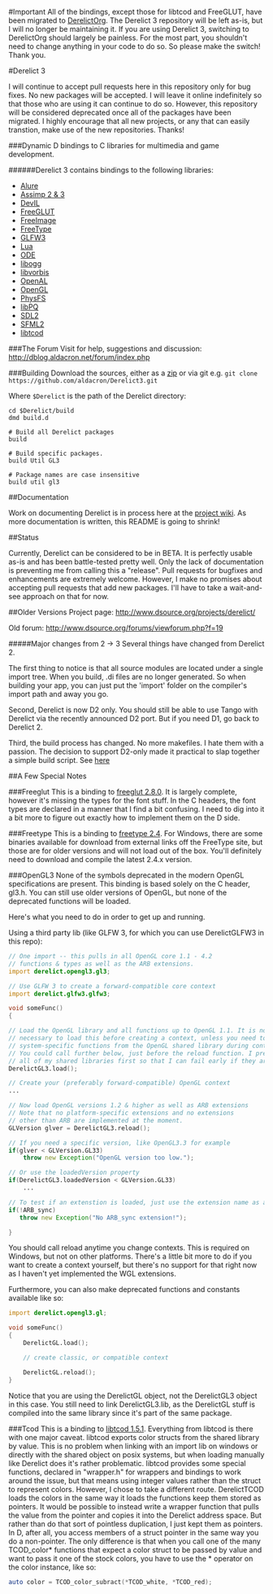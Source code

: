 #Important
All of the bindings, except those for libtcod and FreeGLUT, have been migrated to [DerelictOrg](https://github.com/DerelictOrg). The Derelict 3 repository will be left as-is, but I will no longer be maintaining it. If you are using Derelict 3, switching to DerelictOrg should largely be painless. For the most part, you shouldn't need to change anything in your code to do so. So please make the switch! Thank you.

#Derelict 3

I will continue to accept pull requests here in this repository only for bug fixes. No new packages will be accepted. I will leave it online indefinitely so that those who are using it can continue to do so. However, this repository will be considered deprecated once all of the packages have been migrated. I highly encourage that all new projects, or any that can easily transtion, make use of the new repositories. Thanks!

###Dynamic D bindings to C libraries for multimedia and game development.

######Derelict 3 contains bindings to the following libraries:
* [Alure](http://kcat.strangesoft.net/alure.html)
* [Assimp 2 & 3](http://assimp.sourceforge.net/)
* [DevIL](http://openil.sourceforge.net/)
* [FreeGLUT](http://freeglut.sourceforge.net/)
* [FreeImage](http://freeimage.sourceforge.net/)
* [FreeType](http://www.freetype.org/)
* [GLFW3](http://www.glfw.org/)
* [Lua](http://www.lua.org/)
* [ODE](http://www.ode.org/)
* [libogg](http://xiph.org/ogg/)
* [libvorbis](http://xiph.org/vorbis/)
* [OpenAL](http://connect.creativelabs.com/openal/)
* [OpenGL](http://www.opengl.org/)
* [PhysFS](http://icculus.org/physfs/)
* [libPQ](http://www.postgresql.org/download/)
* [SDL2](http://www.libsdl.org/)
* [SFML2](http://www.sfml-dev.org/)
* [libtcod](http://doryen.eptalys.net/libtcod)

###The Forum
Visit for help, suggestions and discussion:
http://dblog.aldacron.net/forum/index.php

###Building
Download the sources, either as a [zip](https://github.com/aldacron/Derelict3/archive/master.zip) or via git e.g. ```git clone https://github.com/aldacron/Derelict3.git```

Where ```$Derelict``` is the path of the Derelict directory:
```
cd $Derelict/build
dmd build.d

# Build all Derelict packages
build

# Build specific packages.
build Util GL3

# Package names are case insensitive
build util gl3
```

##Documentation

Work on documenting Derelict is in process here at the [project wiki](https://github.com/aldacron/Derelict3/wiki). As more documentation is written, this README is going to shrink!

##Status

Currently, Derelict can be considered to be in BETA. It is perfectly usable as-is and has been battle-tested pretty well. Only the lack of documentation is preventing me from calling this a "release". Pull requests for bugfixes and enhancements are extremely welcome. However, I make no promises about accepting pull requests that add new packages. I'll have to take a wait-and-see approach on that for now.


##Older Versions
Project page: http://www.dsource.org/projects/derelict/

Old forum: http://www.dsource.org/forums/viewforum.php?f=19

#####Major changes from 2 -> 3
Several things have changed from Derelict 2.

The first thing to notice is that all source modules are located under a single import tree. When you build, .di files are no longer generated. So when building your app, you can just put the 'import' folder on the compiler's import path and away you go.

Second, Derelict is now D2 only. You should still be able to use Tango with Derelict via the recently announced D2 port. But if you need D1, go back to Derelict 2.

Third, the build process has changed. No more makefiles. I hate them with a passion. The decision to support D2-only made it practical to slap together a simple build script. See [here](#build)


##A Few Special Notes

###Freeglut
This is a binding to [freeglut 2.8.0](http://freeglut.sourceforge.net/). It is largely complete, however it's missing the types for the font stuff. In the C headers, the font types are declared in a manner that I find a bit confusing. I need to dig into it a bit more to figure out exactly how to implement them on the D side.


###Freetype
This is a binding to [freetype 2.4](http://www.freetype.org/). For Windows, there are some binaries available for download from external links off the FreeType site, but those are for older versions and will not load out of the box. You'll definitely need to download and compile the latest 2.4.x version.

###OpenGL3
None of the symbols deprecated in the modern OpenGL specifications are present. This binding is based solely on the C header, gl3.h. You can still use older versions of OpenGL, but none of the deprecated functions will be loaded.

Here's what you need to do in order to get up and running.

Using a third party lib (like GLFW 3, for which you can use DerelictGLFW3 in this repo):
```d
// One import -- this pulls in all OpenGL core 1.1 - 4.2
// functions & types as well as the ARB extensions.
import derelict.opengl3.gl3;

// Use GLFW 3 to create a forward-compatible core context
import derelict.glfw3.glfw3;

void someFunc()
{

// Load the OpenGL library and all functions up to OpenGL 1.1. It is not strictly
// necessary to load this before creating a context, unless you need to call some
// system-specific functions from the OpenGL shared library during context creation.
// You could call further below, just before the reload function. I prefer to load
// all of my shared libraries first so that I can fail early if they are not available.
DerelictGL3.load();

// Create your (preferably forward-compatible) OpenGL context
...

// Now load OpenGL versions 1.2 & higher as well as ARB extensions
// Note that no platform-specific extensions and no extensions
// other than ARB are implemented at the moment.
GLVersion glver = DerelictGL3.reload();

// If you need a specific version, like OpenGL3.3 for example
if(glver < GLVersion.GL33)
    throw new Exception("OpenGL version too low.");

// Or use the loadedVersion property
if(DerelictGL3.loadedVersion < GLVersion.GL33)
    ...

// To test if an extenstion is loaded, just use the extension name as a bool value
if(!ARB_sync)
   throw new Exception("No ARB_sync extension!");

}
```

You should call reload anytime you change contexts. This is required on Windows, but not on other platforms. There's a little bit more to do if you want to create a context yourself, but there's no support for that right now as I haven't yet implemented the WGL extensions.

Furthermore, you can also make deprecated functions and constants available like so:

```d
import derelict.opengl3.gl;

void someFunc()
{
    DerelictGL.load();

    // create classic, or compatible context

    DerelictGL.reload();
}
```

Notice that you are using the DerelictGL object, not the DerelictGL3 object in this case. You still need to link DerelictGL3.lib, as the DerelictGL stuff is compiled into the same library since it's part of the same package.

###Tcod
This is a binding to [libtcod 1.5.1](http://doryen.eptalys.net/libtcod). Everything from libtcod is there with one major caveat. libtcod exports color structs from the shared library by value. This is no problem when linking with an import lib on windows or directly with the shared object on posix systems, but when loading manually like Derelict does it's rather problematic. libtcod provides some special functions, declared in "wrapper.h" for wrappers and bindings to work around the issue, but that means using integer values rather than the struct to represent colors. However, I chose to take a different route. DerelictTCOD loads the colors in the same way it loads the functions keep them stored as pointers. It would be possible to instead write a wrapper function that pulls the value from the pointer and copies it into the Derelict address space. But rather than do that sort of pointless duplication, I just kept them as pointers. In D, after all, you access members of a struct pointer in the same way you do a non-pointer. The only difference is that when you call one of the many TCOD_color* functions that expect a color struct to be passed by value and want to pass it one of the stock colors, you have to use the * operator on the color instance, like so:

```D
auto color = TCOD_color_subract(*TCOD_white, *TCOD_red);
```